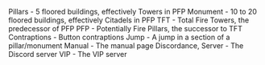 Pillars - 5 floored buildings, effectively Towers in PFP
Monument - 10 to 20 floored buildings, effectively Citadels in PFP
TFT - Total Fire Towers, the predecessor of PFP
PFP - Potentially Fire Pillars, the successor to TFT
Contraptions - Button contraptions
Jump - A jump in a section of a pillar/monument
Manual - The manual page
Discordance, Server - The Discord server
VIP - The VIP server
